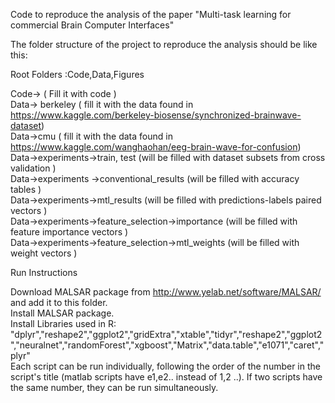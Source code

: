 
Code to reproduce the analysis of the paper "Multi-task learning for commercial Brain Computer Interfaces"  <br />

The folder structure of the project to reproduce the analysis should be like this:  <br />

Root Folders :Code,Data,Figures <br />

Code-> ( Fill it with code ) <br />
Data-> berkeley ( fill it with the data found in https://www.kaggle.com/berkeley-biosense/synchronized-brainwave-dataset) <br />
Data->cmu       ( fill it with the data found in  https://www.kaggle.com/wanghaohan/eeg-brain-wave-for-confusion) <br />
Data->experiments->train, test          (will be filled with dataset subsets from cross validation ) <br />
Data->experiments ->conventional_results (will be filled with accuracy tables ) <br />
Data->experiments->mtl_results 			(will be filled with predictions-labels paired vectors ) <br />
Data->experiments->feature_selection->importance (will be filled with feature importance vectors ) <br />
Data->experiments->feature_selection->mtl_weights (will be filled with weight vectors ) <br />

Run Instructions<br />

Download MALSAR package from http://www.yelab.net/software/MALSAR/ and add it to this folder. <br />
Install MALSAR package. <br />
Install Libraries used in R: "dplyr","reshape2","ggplot2","gridExtra","xtable","tidyr","reshape2","ggplot2","neuralnet","randomForest","xgboost","Matrix","data.table","e1071","caret","plyr"<br />
Each script can be run individually, following the order of the number in the script's title  (matlab scripts have e1,e2.. instead of 1,2 ..). If two scripts have the same number, they can be run simultaneously.

